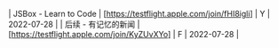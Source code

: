| JSBox - Learn to Code | [https://testflight.apple.com/join/fHI8igli] | Y | 2022-07-28 |
| 后续 - 有记忆的新闻 | [https://testflight.apple.com/join/KyZUvXYo] | F | 2022-07-28 |
